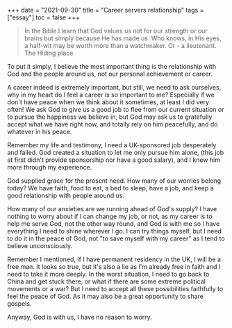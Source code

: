 +++ 
date = "2021-09-30"
title = "Career servers relationship"
tags = ["essay"]
toc = false
+++

> In the Bible I learn that God values us not for our strength or our brains but simply because He has made us. Who knows, in His eyes, a half-wit may be worth more than a watchmaker. Or - a lieutenant.  The Hiding place

To put it simply, I believe the most important thing is the relationship with God and the people around us, not our personal achievement or career.

A career indeed is extremely important, but still, we need to ask ourselves, why in my heart do I feel a career is so important to me? Especially if we don't have peace when we think about it sometimes, at least I did very often! We ask God to give us a good job to flee from our current situation or to pursue the happiness we believe in, but God may ask us to gratefully accept what we have right now, and totally rely on him peacefully, and do whatever in his peace.

Remember my life and testimony, I need a UK-sponsored job desperately and failed. God created a situation to let me only pursue him alone, (this job at first didn't provide sponsorship nor have a good salary), and I knew him more through my experience.

God supplied grace for the present need. How many of our worries belong today? We have faith, food to eat, a bed to sleep, have a job, and keep a good relationship with people around us.

How many of our anxieties are we running ahead of God's supply? I have nothing to worry about if I can change my job, or not, as my career is to help me serve God, not the other way round, and God is with me so I have everything I need to shine wherever I go. I can try things myself, but I need to do it in the peace of God, not "to save myself with my career" as I tend to believe unconsciously.

Remember I mentioned, If I have permanent residency in the UK, I will be a free man. It looks so true, but it's also a lie as I'm already free in faith and I need to take it more deeply. In the worst situation, I need to go back to China and get stuck there, or what if there are some extreme political movements or a war? But I need to accept all these possibilities faithfully to feel the peace of God. As it may also be a great opportunity to share gospels.

Anyway, God is with us, I have no reason to worry.


